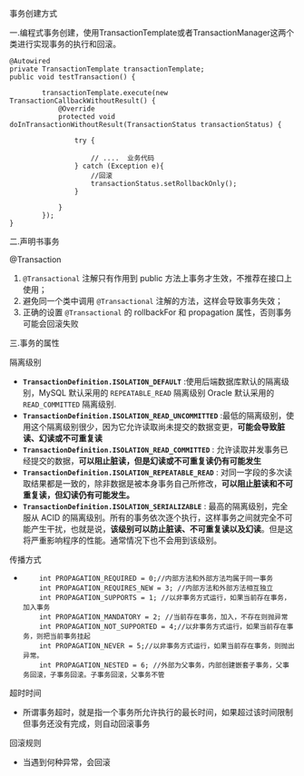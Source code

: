 事务创建方式

一.编程式事务创建，使用TransactionTemplate或者TransactionManager这两个类进行实现事务的执行和回滚。

```
@Autowired
private TransactionTemplate transactionTemplate;
public void testTransaction() {

        transactionTemplate.execute(new TransactionCallbackWithoutResult() {
            @Override
            protected void doInTransactionWithoutResult(TransactionStatus transactionStatus) {

                try {

                    // ....  业务代码
                } catch (Exception e){
                    //回滚
                    transactionStatus.setRollbackOnly();
                }

            }
        });
}
```



二.声明书事务

@Transaction

1. `@Transactional` 注解只有作用到 public 方法上事务才生效，不推荐在接口上使用；
2. 避免同一个类中调用 `@Transactional` 注解的方法，这样会导致事务失效；
3. 正确的设置 `@Transactional` 的 rollbackFor 和 propagation 属性，否则事务可能会回滚失败





三.事务的属性

 隔离级别

* **`TransactionDefinition.ISOLATION_DEFAULT`** :使用后端数据库默认的隔离级别，MySQL 默认采用的 `REPEATABLE_READ` 隔离级别 Oracle 默认采用的 `READ_COMMITTED` 隔离级别.
* **`TransactionDefinition.ISOLATION_READ_UNCOMMITTED`** :最低的隔离级别，使用这个隔离级别很少，因为它允许读取尚未提交的数据变更，**可能会导致脏读、幻读或不可重复读**
* **`TransactionDefinition.ISOLATION_READ_COMMITTED`** : 允许读取并发事务已经提交的数据，**可以阻止脏读，但是幻读或不可重复读仍有可能发生**
* **`TransactionDefinition.ISOLATION_REPEATABLE_READ`** : 对同一字段的多次读取结果都是一致的，除非数据是被本身事务自己所修改，**可以阻止脏读和不可重复读，但幻读仍有可能发生。**
* **`TransactionDefinition.ISOLATION_SERIALIZABLE`** : 最高的隔离级别，完全服从 ACID 的隔离级别。所有的事务依次逐个执行，这样事务之间就完全不可能产生干扰，也就是说，**该级别可以防止脏读、不可重复读以及幻读**。但是这将严重影响程序的性能。通常情况下也不会用到该级别。

传播方式

* ```
      int PROPAGATION_REQUIRED = 0;//内部方法和外部方法均属于同一事务
      int PROPAGATION_REQUIRES_NEW = 3; //内部方法和外部方法相互独立
      int PROPAGATION_SUPPORTS = 1; //以非事务方式运行，如果当前存在事务，加入事务
      int PROPAGATION_MANDATORY = 2; //当前存在事务，加入，不存在则抛异常
      int PROPAGATION_NOT_SUPPORTED = 4;//以非事务方式运行，如果当前存在事务，则把当前事务挂起
      int PROPAGATION_NEVER = 5;//以非事务方式运行，如果当前存在事务，则抛出异常。
      int PROPAGATION_NESTED = 6; //外部为父事务，内部创建嵌套子事务，父事务回滚，子事务回滚。子事务回滚，父事务不管
  ```

超时时间

* 所谓事务超时，就是指一个事务所允许执行的最长时间，如果超过该时间限制但事务还没有完成，则自动回滚事务

回滚规则

* 当遇到何种异常，会回滚

